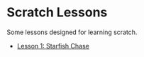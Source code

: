 # Scratch Lessons
Some lessons designed for learning scratch.

- [Lesson 1: Starfish Chase](/StarfishChase.md)
